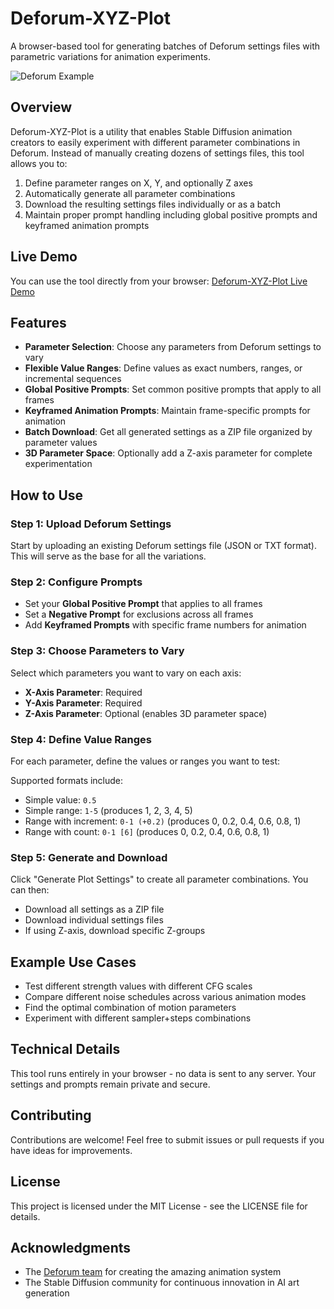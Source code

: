 # Deforum-XYZ-Plot

A browser-based tool for generating batches of Deforum settings files with parametric variations for animation experiments.

![Deforum Example](https://github.com/duiceburger/Deforum-XYZ-Plot/raw/main/assets/banner.png)

## Overview

Deforum-XYZ-Plot is a utility that enables Stable Diffusion animation creators to easily experiment with different parameter combinations in Deforum. Instead of manually creating dozens of settings files, this tool allows you to:

1. Define parameter ranges on X, Y, and optionally Z axes
2. Automatically generate all parameter combinations
3. Download the resulting settings files individually or as a batch
4. Maintain proper prompt handling including global positive prompts and keyframed animation prompts

## Live Demo

You can use the tool directly from your browser: [Deforum-XYZ-Plot Live Demo](https://duiceburger.github.io/Deforum-XYZ-Plot/)

## Features

- **Parameter Selection**: Choose any parameters from Deforum settings to vary
- **Flexible Value Ranges**: Define values as exact numbers, ranges, or incremental sequences
- **Global Positive Prompts**: Set common positive prompts that apply to all frames
- **Keyframed Animation Prompts**: Maintain frame-specific prompts for animation
- **Batch Download**: Get all generated settings as a ZIP file organized by parameter values
- **3D Parameter Space**: Optionally add a Z-axis parameter for complete experimentation

## How to Use

### Step 1: Upload Deforum Settings

Start by uploading an existing Deforum settings file (JSON or TXT format). This will serve as the base for all the variations.

### Step 2: Configure Prompts

- Set your **Global Positive Prompt** that applies to all frames
- Set a **Negative Prompt** for exclusions across all frames
- Add **Keyframed Prompts** with specific frame numbers for animation

### Step 3: Choose Parameters to Vary

Select which parameters you want to vary on each axis:
- **X-Axis Parameter**: Required
- **Y-Axis Parameter**: Required
- **Z-Axis Parameter**: Optional (enables 3D parameter space)

### Step 4: Define Value Ranges

For each parameter, define the values or ranges you want to test:

Supported formats include:
- Simple value: `0.5`
- Simple range: `1-5` (produces 1, 2, 3, 4, 5)
- Range with increment: `0-1 (+0.2)` (produces 0, 0.2, 0.4, 0.6, 0.8, 1)
- Range with count: `0-1 [6]` (produces 0, 0.2, 0.4, 0.6, 0.8, 1)

### Step 5: Generate and Download

Click "Generate Plot Settings" to create all parameter combinations. You can then:
- Download all settings as a ZIP file
- Download individual settings files
- If using Z-axis, download specific Z-groups

## Example Use Cases

- Test different strength values with different CFG scales
- Compare different noise schedules across various animation modes
- Find the optimal combination of motion parameters
- Experiment with different sampler+steps combinations

## Technical Details

This tool runs entirely in your browser - no data is sent to any server. Your settings and prompts remain private and secure.

## Contributing

Contributions are welcome! Feel free to submit issues or pull requests if you have ideas for improvements.

## License

This project is licensed under the MIT License - see the LICENSE file for details.

## Acknowledgments

- The [Deforum team](https://github.com/deforum-art/deforum-stable-diffusion) for creating the amazing animation system
- The Stable Diffusion community for continuous innovation in AI art generation
